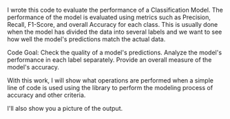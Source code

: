 I wrote this code to evaluate the performance of a Classification Model. The performance of the model is evaluated using metrics such as Precision, Recall, F1-Score, and overall Accuracy for each class. This is usually done when the model has divided the data into several labels and we want to see how well the model's predictions match the actual data.

Code Goal:
Check the quality of a model's predictions.
Analyze the model's performance in each label separately.
Provide an overall measure of the model's accuracy.

With this work, I will show what operations are performed when a simple line of code is used using the library to perform the modeling process of accuracy and other criteria.

I'll also show you a picture of the output.

